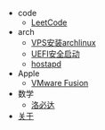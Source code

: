 - <i class="nf nf-md-code_braces_box"></i>code
  - [LeetCode](/code/leetcode.md)
- <i class="nf nf-linux-archlinux"></i>arch
  - [VPS安装archlinux](/arch/install-archlinux-on-vps.md)
  - [UEFI安全启动](/arch/secure-boot.md)
  - [hostapd](/arch/hostapd.md)
- <i class="nf nf-md-apple"></i>Apple
  - [VMware Fusion](/apple/vmware-fusion.md)
- <i class="nf nf-md-math_integrals"></i>数学
  - [洛必达](/apple/l-hopital.md)
- <i class="nf nf-md-home"></i>[关于](/README.md)
